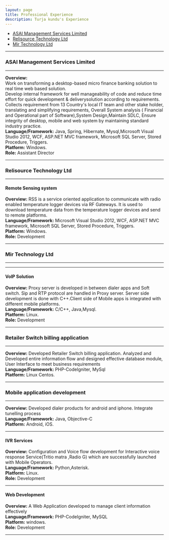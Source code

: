 ```yaml
---
layout: page
title: Professional Experience
description: Turja kundu's Experience
---
```


<div class="navbar">
<div class="navbar-inner">
<ul class="nav">
<li><a href="#ASAI">ASAI Management Services Limited</a></li>

<li><a href="#reli">Relisource Technology Ltd</a></li>
<li><a href="#mir"> Mir Technology Ltd</a></li>
</ul>
</div>
</div>

---

### <a name="ASAI"></a>ASAI Management Services Limited

---

<b>Overview:</b> <br/>Work on transforming a desktop-based micro finance banking solution to real time web based solution.<br/>
Develop internal framework for well manageability of code and reduce time effort for quick development & deliverysolution according to requirements. <br/>
Collects requirement from 13 Country's local IT team and other stake holder, translating and simplifying requirements, Overall System analysis ( Financial and Operational part of Software),System Design,Maintain SDLC, Ensure integrity of desktop, mobile and web system by maintaining standard industry practice. <br/>
<b>Language/Framework:</b> Java, Spring, Hibernate, Mysql,Microsoft Visual Studio 2012, WCF, ASP.NET MVC framework, Microsoft SQL Server, Stored Procedure, Triggers.<br/>
<b>Platform:</b> Windows.<br/>
<b>Role:</b> Assistant Director<br/>

---






### <a name="reli"></a>Relisource Technology Ltd


---

#### Remote Sensing system
<b>Overview:</b> RSS is a service oriented application to communicate with radio enabled temperature logger devices via RF Gateways. It is used to download temperature data from the temperature logger devices and send to remote platforms. <br/>
<b>Language/Framework:</b> Microsoft Visual Studio 2012, WCF, ASP.NET MVC framework, Microsoft SQL Server, Stored Procedure, Triggers.<br/>
<b>Platform:</b> Windows.<br/>
<b>Role:</b> Development<br/>

---


### <a name="mir"></a> Mir Technology Ltd

---


---

#### VoIP Solution 

<b>Overview:</b> Proxy server is developed in between dialer apps and Soft switch. Sip and RTP  protocol are handled in Proxy server. Server side development is done with C++.Client side of Mobile apps is integrated with different mobile platforms. <br/>
<b>Language/Framework:</b> C/C++, Java,Mysql.<br/>
<b>Platform:</b> Linux.<br/>
<b>Role:</b> Development<br/>

---
### Retailer Switch billing application


---

<b>Overview:</b> Developed Retailer Switch billing application. Analyzed and Developed entire information flow and designed effective database module, User Interface to meet business requirements <br/>
<b>Language/Framework:</b> PHP-CodeIgniter, MySql<br/>
<b>Platform:</b> Linux Centos.<br/>


---
### Mobile application development
---

<b>Overview:</b> Developed dialer products for android and iphone. Integrate tunelling process <br/>
<b>Language/Framework:</b> Java, Objective-C<br/>
<b>Platform:</b> Android, iOS.<br/> 


---


#### IVR Services 

<b>Overview:</b> Configuration and Voice flow development for Interactive voice response Service(Tritio matra ,Radio G) which are successfully launched with Mobile Operators. <br/>
<b>Language/Framework:</b> Python,Asterisk.<br/>
<b>Platform:</b> Linux.<br/>
<b>Role:</b> Development<br/>

---

#### Web Development

<b>Overview:</b> A Web Application developed to manage client information effectively <br/>
<b>Language/Framework:</b> PHP-CodeIgniter, MySQL <br/>
<b>Platform:</b> windows.<br/>
<b>Role:</b> Development<br/>

---



